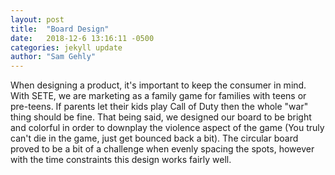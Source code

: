 ```yaml
---
layout: post
title:  "Board Design"
date:   2018-12-6 13:16:11 -0500
categories: jekyll update
author: "Sam Gehly"
--- 
```

When designing a product, it's important to keep the consumer in mind. With SETE, we are marketing as a family game for families with teens or pre-teens. If parents let their kids play Call of Duty then the whole "war" thing should be fine. That being said, we designed our board to be bright and colorful in order to downplay the violence aspect of the game (You truly can't die in the game, just get bounced back a bit). The circular board proved to be a bit of a challenge when evenly spacing the spots, however with the time constraints this design works fairly well.